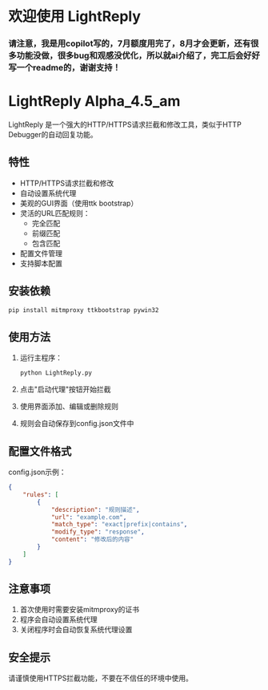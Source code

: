 # 欢迎使用 LightReply
### 请注意，我是用copilot写的，7月额度用完了，8月才会更新，还有很多功能没做，很多bug和观感没优化，所以就ai介绍了，完工后会好好写一个readme的，谢谢支持！
# LightReply Alpha_4.5_am

LightReply 是一个强大的HTTP/HTTPS请求拦截和修改工具，类似于HTTP Debugger的自动回复功能。

## 特性

- HTTP/HTTPS请求拦截和修改
- 自动设置系统代理
- 美观的GUI界面（使用ttk bootstrap）
- 灵活的URL匹配规则：
  - 完全匹配
  - 前缀匹配
  - 包含匹配
- 配置文件管理
- 支持脚本配置

## 安装依赖

```bash
pip install mitmproxy ttkbootstrap pywin32
```

## 使用方法

1. 运行主程序：
   ```bash
   python LightReply.py
   ```

2. 点击"启动代理"按钮开始拦截
3. 使用界面添加、编辑或删除规则
4. 规则会自动保存到config.json文件中

## 配置文件格式

config.json示例：
```json
{
    "rules": [
        {
            "description": "规则描述",
            "url": "example.com",
            "match_type": "exact|prefix|contains",
            "modify_type": "response",
            "content": "修改后的内容"
        }
    ]
}
```

## 注意事项

1. 首次使用时需要安装mitmproxy的证书
2. 程序会自动设置系统代理
3. 关闭程序时会自动恢复系统代理设置

## 安全提示

请谨慎使用HTTPS拦截功能，不要在不信任的环境中使用。

